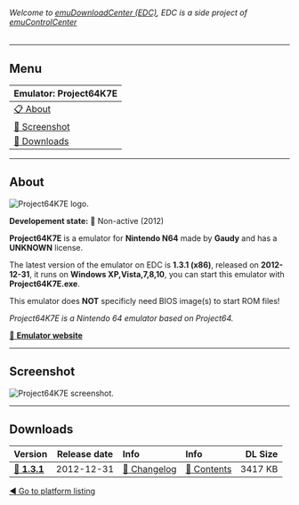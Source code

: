 ###### Welcome to [emuDownloadCenter (EDC)](https://github.com/PhoenixInteractiveNL/emuDownloadCenter/wiki/), EDC is a side project of [emuControlCenter](https://github.com/PhoenixInteractiveNL/emuControlCenter/wiki/)
***
## Menu
| **Emulator: Project64K7E** |
|:---------|
| [:clipboard: About](#about) |
| [:sunrise: Screenshot](#screenshot) |
| [:floppy_disk: Downloads](#downloads) |
***
## About
![](https://github.com/PhoenixInteractiveNL/emuDownloadCenter/wiki/images_emulator/project64k7e_logo_200.jpg "Project64K7E logo.")

**Developement state:** :red_circle: Non-active (2012)

**Project64K7E** is a emulator for **Nintendo N64** made by **Gaudy** and has a **UNKNOWN** license.

The latest version of the emulator on EDC is **1.3.1 (x86)**, released on **2012-12-31**, it runs on **Windows XP,Vista,7,8,10**, you can start this emulator with **Project64K7E.exe**.

This emulator does **NOT** specificly need BIOS image(s) to start ROM files!

_Project64K7E is a Nintendo 64 emulator based on Project64._

[:link: **Emulator website**](http://project64k7e.blogspot.com.au/)
***
## Screenshot
![](https://raw.githubusercontent.com/PhoenixInteractiveNL/emuDownloadCenter/master/hooks/project64k7e/emulator_screenshot_01.jpg "Project64K7E screenshot.")
***
## Downloads
| Version  | Release date  | Info       | Info       | DL Size    |
|:---------|:-------------:|:-----------|:-----------|-----------:|
| [:floppy_disk: **1.3.1**](https://github.com/PhoenixInteractiveNL/edc-repo0004/raw/master/project64k7e/1.3.1.7z) | 2012-12-31 | [:page_facing_up: Changelog](https://github.com/PhoenixInteractiveNL/edc-repo0004/blob/master/project64k7e/1.3.1_changelog.txt) | [:mag_right: Contents](https://github.com/PhoenixInteractiveNL/edc-repo0004/blob/master/project64k7e/1.3.1_contents.txt) | 3417 KB |

[:arrow_backward: Go to platform listing](https://github.com/PhoenixInteractiveNL/emuDownloadCenter/wiki/EDC-Platform-List)

